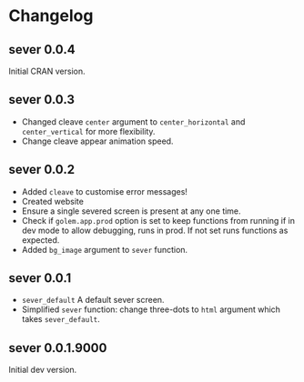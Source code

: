 # Changelog

## sever 0.0.4

Initial CRAN version.

## sever 0.0.3

- Changed cleave `center` argument to `center_horizontal` and `center_vertical` for more flexibility.
- Change cleave appear animation speed.

## sever 0.0.2

- Added `cleave` to customise error messages!
- Created website
- Ensure a single severed screen is present at any one time.
- Check if `golem.app.prod` option is set to keep functions from running if in dev mode to allow debugging, runs in prod. If not set runs functions as expected.
- Added `bg_image` argument to `sever` function.

## sever 0.0.1

- `sever_default` A default sever screen.
- Simplified `sever` function: change three-dots to `html` argument which takes `sever_default`.

## sever 0.0.1.9000

Initial dev version.
